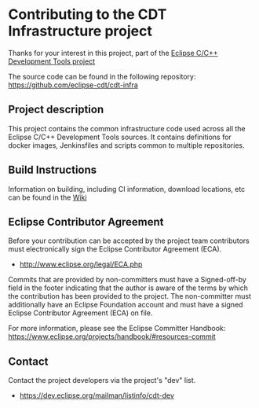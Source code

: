 # Contributing to the CDT Infrastructure project

Thanks for your interest in this project, part of the [Eclipse C/C++ Development Tools project](https://projects.eclipse.org/projects/tools.cdt)

The source code can be found in the following repository: https://github.com/eclipse-cdt/cdt-infra

## Project description

This project contains the common infrastructure code used across all the Eclipse C/C++ Development Tools sources. It contains definitions for
docker images, Jenkinsfiles and scripts common to multiple repositories.

## Build Instructions

Information on building,
including CI information, download locations, etc can be found in the
[Wiki](https://github.com/eclipse-cdt/cdt-infra/wiki)

## Eclipse Contributor Agreement

Before your contribution can be accepted by the project team contributors must
electronically sign the Eclipse Contributor Agreement (ECA).

* http://www.eclipse.org/legal/ECA.php

Commits that are provided by non-committers must have a Signed-off-by field in
the footer indicating that the author is aware of the terms by which the
contribution has been provided to the project. The non-committer must
additionally have an Eclipse Foundation account and must have a signed Eclipse
Contributor Agreement (ECA) on file.

For more information, please see the Eclipse Committer Handbook:
https://www.eclipse.org/projects/handbook/#resources-commit

## Contact

Contact the project developers via the project's "dev" list.

* https://dev.eclipse.org/mailman/listinfo/cdt-dev
